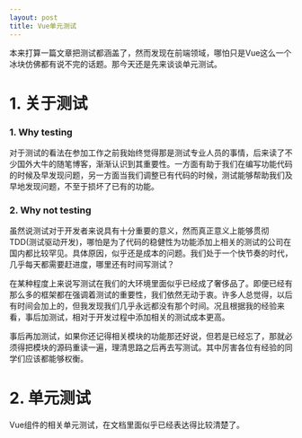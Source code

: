 ```yaml
---
layout: post
title: Vue单元测试
---
```

本来打算一篇文章把测试都涵盖了，然而发现在前端领域，哪怕只是Vue这么一个冰块仿佛都有说不完的话题。那今天还是先来谈谈单元测试。

# 1. 关于测试

### 1. Why testing

对于测试的看法在参加工作之前我始终觉得那是测试专业人员的事情，后来读了不少国外大牛的随笔博客，渐渐认识到其重要性。一方面有助于我们在编写功能代码的时候及早发现问题，另一方面当我们调整已有代码的时候，测试能够帮助我们及早地发现问题，不至于损坏了已有的功能。

### 2. Why not testing

虽然说测试对于开发者来说具有十分重要的意义，然而真正意义上能够贯彻TDD(测试驱动开发)，哪怕是为了代码的稳健性为功能添加上相关的测试的公司在国内都比较罕见。具体原因，似乎还是成本的问题。我们处于一个快节奏的时代，几乎每天都需要赶进度，哪里还有时间写测试？

在某种程度上来说写测试在我们的大环境里面似乎已经成了奢侈品了。即便已经有那么多的框架都在强调着测试的重要性，我们依然无动于衷。许多人总觉得，以后有时间会加上的，但我发现我们几乎永远都没有那个时间。况且根据我的经验来看，事后加测试，相对于开发过程中添加相关的测试成本更高。

事后再加测试，如果你还记得相关模块的功能那还好说，但若是已经忘了，那就必须得把模块的源码重读一遍，理清思路之后再去写测试。其中厉害各位有经验的同学们应该都能够权衡。

# 2. 单元测试

Vue组件的相关单元测试，在文档里面似乎已经表达得比较清楚了。

